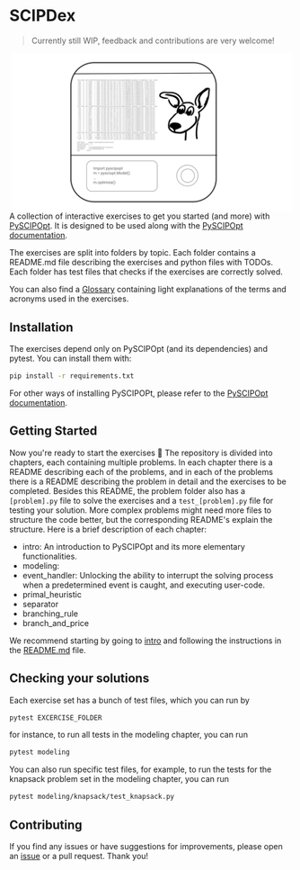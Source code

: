 # SCIPDex

> Currently still WIP, feedback and contributions are very welcome!

<img src="SCIPDex.svg" align="right" width="500px">

A collection of interactive exercises to get you started (and more) with [PySCIPOpt](https://github.com/scipopt/PySCIPOpt).
It is designed to be used along with the [PySCIPOpt documentation](https://scipopt.github.io/PySCIPOpt/docs/html/index.html).

The exercises are split into folders by topic. Each folder contains a README.md file describing the exercises and python files with TODOs. Each folder has test files that checks if the exercises are correctly solved. 

You can also find a [Glossary](glossary.md) containing light explanations of the terms and acronyms used in the exercises. 

## Installation
The exercises depend only on PySCIPOpt (and its dependencies) and pytest. You can install them with:
```bash
pip install -r requirements.txt
```
For other ways of installing PySCIPOPt, please refer to the [PySCIPOpt documentation](https://pyscipopt.readthedocs.io/en/latest/install.html).

## Getting Started

Now you're ready to start the exercises 🚀 The repository is divided into chapters, each containing multiple problems. In each chapter there is a README describing each of the problems, and in each of the problems there is a README describing the problem in detail and the exercises to be completed. Besides this README, the problem folder also has a `[problem].py` file to solve the exercises and a `test_[problem].py` file for testing your solution. More complex problems might need more files to structure the code better, but the corresponding README's explain the structure. Here is a brief description of each chapter:

- intro: An introduction to PySCIPOpt and its more elementary functionalities.
- modeling: 
- event_handler: Unlocking the ability to interrupt the solving process when a predetermined event is caught, and executing user-code.
- primal_heuristic
- separator
- branching_rule
- branch_and_price

We recommend starting by going to [intro](intro) and following the instructions in the [README.md](intro/README.md) file.

## Checking your solutions
Each exercise set has a bunch of test files, which you can run by
```bash
pytest EXCERCISE_FOLDER
```

for instance, to run all tests in the modeling chapter, you can run
```bash
pytest modeling
```
You can also run specific test files, for example, to run the tests for the knapsack problem set in the modeling
chapter, you can run
```bash
pytest modeling/knapsack/test_knapsack.py
```

## Contributing
If you find any issues or have suggestions for improvements, please open an [issue](https://github.com/mmghannam/scipdex/issues/new/choose) or a pull request. Thank you!
